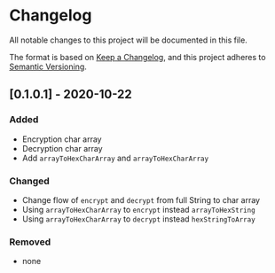 # Changelog
All notable changes to this project will be documented in this file.

The format is based on [Keep a Changelog](https://keepachangelog.com/en/1.0.0/),
and this project adheres to [Semantic Versioning](https://semver.org/spec/v2.0.0.html).

## [0.1.0.1] - 2020-10-22
### Added
* Encryption char array
* Decryption char array
* Add `arrayToHexCharArray` and `arrayToHexCharArray`

### Changed
* Change flow of `encrypt` and `decrypt` from full String to char array
* Using `arrayToHexCharArray` to `encrypt` instead `arrayToHexString`
* Using `arrayToHexCharArray` to `decrypt` instead `hexStringToArray`


### Removed
* none